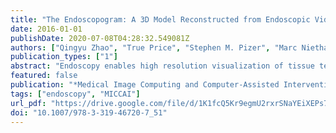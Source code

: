 ```yaml
---
title: "The Endoscopogram: A 3D Model Reconstructed from Endoscopic Video Frames"
date: 2016-01-01
publishDate: 2020-07-08T04:28:32.549081Z
authors: ["Qingyu Zhao", "True Price", "Stephen M. Pizer", "Marc Niethammer", "Ron Alterovitz", "Julian G. Rosenman"]
publication_types: ["1"]
abstract: "Endoscopy enables high resolution visualization of tissue texture and is a critical step in many clinical workflows, including diagnosis and treatment planning for cancers in the nasopharynx. However, an endoscopic video does not provide 3D spatial information, making it difficult to use in tumor localization, and it is inefficient to review. We introduce a pipeline for automatically reconstructing a textured 3D surface model, which we call an endoscopogram, from multiple 2D endoscopic video frames. Our pipeline first reconstructs a partial 3D surface model for each input individual 2D frame. In the next step (which is the focus of this paper), we generate a single high-quality 3D surface model using a groupwise registration approach that fuses multiple, partially overlapping, incomplete and deformed surface models together. We generate endoscopograms from synthetic, phantom, and patient data and show that our registration approach can account for tissue deformations and reconstruction inconsistency across endoscopic video frames."
featured: false
publication: "*Medical Image Computing and Computer-Assisted Intervention - MICCAI 2016 - 19th International Conference, Athens, Greece, October 17-21, 2016, Proceedings, Part I*"
tags: ["endoscopy", "MICCAI"]
url_pdf: "https://drive.google.com/file/d/1K1fcQ5Kr9egmU2rxrSNaYEiXEPs797qg"
doi: "10.1007/978-3-319-46720-7_51"
---
```


